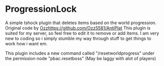 # ProgressionLock
A simple tshock plugin that deletes items based on the world progression. Original code by [Ozz](https://github.com/Ozz5581/AntiPlat)https://github.com/Ozz5581/AntiPlat
This plugin is suited for my server, so feel free to edit it to remove or add items.
I am very new to coding so i simply stumble my way through stuff to get things to work how i want em.

This plugin includes a new command called "/resetworldprogress" under the permission node "pbac.resetboss"
(May be laggy with alot of players)
